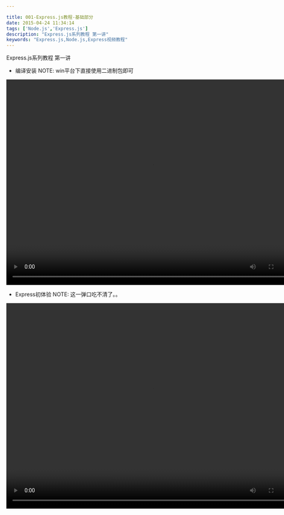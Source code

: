 ```yaml
---

title: 001-Express.js教程-基础部分
date: 2015-04-24 11:34:14
tags: ['Node.js','Express.js']
description: "Express.js系列教程 第一讲"
keywords: "Express.js,Node.js,Express视频教程"
---
```


<link href="http://vjs.zencdn.net/4.12/video-js.css" rel="stylesheet">
<script src="http://vjs.zencdn.net/4.12/video.js"></script>
Express.js系列教程 第一讲

+ 编译安装
NOTE: win平台下直接使用二进制包即可

<video class="video-js vjs-default-skin vjs-big-play-centered" controls preload="auto"
      width="770" height="542" data-setup="{}">
      <source src="http://srkbox-images.qiniudn.com/node-tutorialinstall-node.mp4" type='video/mp4'>
</video>

+ Express初体验
NOTE: 这一弹口吃不清了。。

<video class="video-js vjs-default-skin vjs-big-play-centered" controls preload="auto"
      width="770" height="542" data-setup="{}">
      <source src="http://srkbox-images.qiniudn.com/node-tutorialnode-tutorial-1.2.mp4" type='video/mp4'>
</video>
